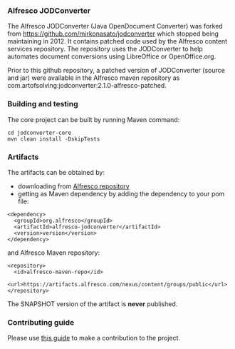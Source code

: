 ### Alfresco JODConverter

The Alfresco JODConverter (Java OpenDocument Converter) was forked from  https://github.com/mirkonasato/jodconverter which stopped
being maintaining in 2012. It contains patched code used by the Alfresco content services repository. The repository uses the
JODConverter to help automates document conversions using LibreOffice or OpenOffice.org.

Prior to this github repository, a patched version of JODConverter (source and jar) were available in the Alfresco maven repository
as com.artofsolving:jodconverter:2.1.0-alfresco-patched.

### Building and testing
The core project can be built by running Maven command:
~~~
cd jodconverter-core
mvn clean install -DskipTests
~~~

### Artifacts
The artifacts can be obtained by:
* downloading from [Alfresco repository](https://artifacts.alfresco.com/nexus/content/groups/public)
* getting as Maven dependency by adding the dependency to your pom file:
~~~
<dependency>
  <groupId>org.alfresco</groupId>
  <artifactId>alfresco-jodconverter</artifactId>
  <version>version</version>
</dependency>
~~~
and Alfresco Maven repository:
~~~
<repository>
  <id>alfresco-maven-repo</id>
  <url>https://artifacts.alfresco.com/nexus/content/groups/public</url>
</repository>
~~~
The SNAPSHOT version of the artifact is **never** published.

### Contributing guide
Please use [this guide](CONTRIBUTING.md) to make a contribution to the project.
